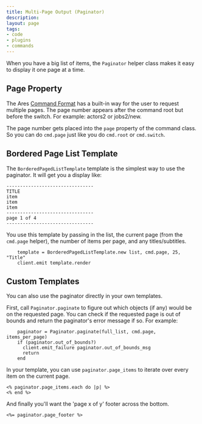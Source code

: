 ```yaml
---
title: Multi-Page Output (Paginator)
description: 
layout: page
tags:
- code
- plugins
- commands
---
```


When you have a big list of items, the `Paginator` helper class makes it easy to display it one page at a time.  

## Page Property

The Ares [Command Format](/tutorials/code/commands.html) has a built-in way for the user to request multiple pages.  The page number appears after the command root but before the switch.  For example:  actors2 or jobs2/new.  

The page number gets placed into the `page` property of the command class.  So you can do `cmd.page` just like you do `cmd.root` or `cmd.switch`.

## Bordered Page List Template

The `BorderedPagedListTemplate` template is the simplest way to use the paginator. It will get you a display like:

    --------------------------------
    TITLE
    item
    item
    item
    --------------------------------
    page 1 of 4
    --------------------------------

You use this template by passing in the list, the current page (from the `cmd.page` helper), the number of items per page, and any titles/subtitles.

        template = BorderedPagedListTemplate.new list, cmd.page, 25, "Title"
        client.emit template.render

## Custom Templates

You can also use the paginator directly in your own templates.

First, call `Paginator.paginate` to figure out which objects (if any) would be on the requested page.  You can check if the requested page is out of bounds and return the paginator's error message if so.  For example:

        paginator = Paginator.paginate(full_list, cmd.page, items_per_page)
        if (paginator.out_of_bounds?)
          client.emit_failure paginator.out_of_bounds_msg
          return
        end

In your template, you can use `paginator.page_items` to iterate over every item on the current page.

    <% paginator.page_items.each do |p| %>
    <% end %>

And finally you'll want the 'page x of y' footer across the bottom.

    <%= paginator.page_footer %>